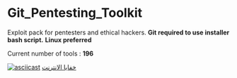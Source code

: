 # Git_Pentesting_Toolkit
Exploit pack for pentesters and ethical hackers.
**Git required to use installer bash script.**
**Linux preferred**

<p>Current number of tools : <b>196</b></p>

[![asciicast](https://asciinema.org/a/a4lud558ectt3bjur83ey5em2.png)](https://asciinema.org/a/a4lud558ectt3bjur83ey5em2?autoplay=1)
<a href="https://www.hacker-ar.com">خفايا الانترنت</a>
